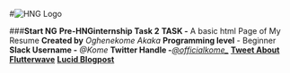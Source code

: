 #![HNG Logo](https://res.cloudinary.com/kome/image/upload/v1566625043/startng_mediaFiles/hng_startng_hwooyz.png)

###**Start NG**
**Pre-HNGinternship Task 2**
**TASK -** A basic html Page of My Resume
**Created by** *Oghenekome Akaka*
**Programming level** - Beginner
**Slack Username -** *@Kome*
**Twitter Handle -**[*@officialkome_*](https://twitter.com/Officialkome_)
**[Tweet About Flutterwave](https://twitter.com/Officialkome_/status/1164823368387813381?s=20)**
**[Lucid Blogpost](https://lucid.blog/luciakome/post/1566623310)**